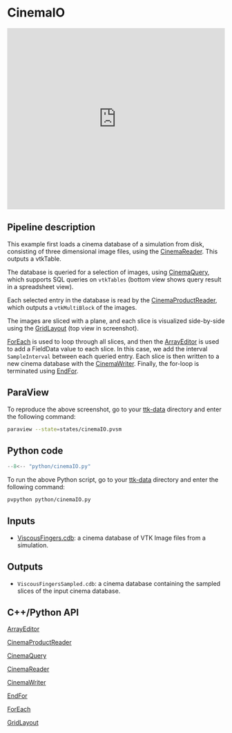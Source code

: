 # CinemaIO 

<iframe
 width="100%" height="420"
src="https://www.youtube.com/embed/yKyiRzPbs0U"
frameborder="0" allow="accelerometer; autoplay; encrypted-media; gyroscope;
picture-in-picture" allowfullscreen></iframe>

## Pipeline description
This example first loads a cinema database of a simulation from disk, consisting of three dimensional image files, using the [CinemaReader](https://topology-tool-kit.github.io/doc/html/classttkCinemaReader.html). This outputs a vtkTable.

The database is queried for a selection of images, using [CinemaQuery](https://topology-tool-kit.github.io/doc/html/classttkCinemaQuery.html), which supports SQL queries on `vtkTables` (bottom view shows query result in a spreadsheet view).

Each selected entry in the database is read by the [CinemaProductReader](https://topology-tool-kit.github.io/doc/html/classttkCinemaProductReader.html), which outputs a `vtkMultiBlock` of the images.

The images are sliced with a plane, and each slice is visualized side-by-side using the [GridLayout](https://topology-tool-kit.github.io/doc/html/classttkGridLayout.html) (top view in screenshot).

[ForEach](https://topology-tool-kit.github.io/doc/html/classttkForEach.html) is used to loop through all slices, and then the [ArrayEditor](https://topology-tool-kit.github.io/doc/html/classttkArrayEditor.html) is used to add a FieldData value to each slice. In this case, we add the interval  `SampleInterval` between each queried entry. Each slice is then written to a new cinema database with the [CinemaWriter](https://topology-tool-kit.github.io/doc/html/classttkCinemaWriter.html). Finally, the for-loop is terminated using [EndFor](https://topology-tool-kit.github.io/doc/html/classttkEndFor.html).

## ParaView
To reproduce the above screenshot, go to your [ttk-data](https://github.com/topology-tool-kit/ttk-data) directory and enter the following command:
``` bash
paraview --state=states/cinemaIO.pvsm
```

## Python code

``` python  linenums="1"
--8<-- "python/cinemaIO.py"
```

To run the above Python script, go to your [ttk-data](https://github.com/topology-tool-kit/ttk-data) directory and enter the following command:
``` bash
pvpython python/cinemaIO.py
```


## Inputs
- [ViscousFingers.cdb](https://github.com/topology-tool-kit/ttk-data/tree/dev/ViscousFingers.cdb): a cinema database of VTK Image files from a simulation.

## Outputs
- `ViscousFingersSampled.cdb`: a cinema database containing the sampled slices of the input cinema database.

## C++/Python API
[ArrayEditor](https://topology-tool-kit.github.io/doc/html/classttkArrayEditor.html)

[CinemaProductReader](https://topology-tool-kit.github.io/doc/html/classttkCinemaProductReader.html)

[CinemaQuery](https://topology-tool-kit.github.io/doc/html/classttkCinemaQuery.html)

[CinemaReader](https://topology-tool-kit.github.io/doc/html/classttkCinemaReader.html)

[CinemaWriter](https://topology-tool-kit.github.io/doc/html/classttkCinemaWriter.html)

[EndFor](https://topology-tool-kit.github.io/doc/html/classttkEndFor.html)

[ForEach](https://topology-tool-kit.github.io/doc/html/classttkForEach.html)

[GridLayout](https://topology-tool-kit.github.io/doc/html/classttkGridLayout.html)



